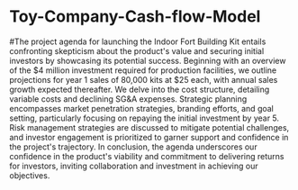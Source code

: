 # Toy-Company-Cash-flow-Model

#The project agenda for launching the Indoor Fort Building Kit entails confronting skepticism about the product's value and securing initial investors by showcasing its potential success. Beginning with an overview of the $4 million investment required for production facilities, we outline projections for year 1 sales of 80,000 kits at $25 each, with annual sales growth expected thereafter. We delve into the cost structure, detailing variable costs and declining SG&A expenses. Strategic planning encompasses market penetration strategies, branding efforts, and goal setting, particularly focusing on repaying the initial investment by year 5. Risk management strategies are discussed to mitigate potential challenges, and investor engagement is prioritized to garner support and confidence in the project's trajectory. In conclusion, the agenda underscores our confidence in the product's viability and commitment to delivering returns for investors, inviting collaboration and investment in achieving our objectives.
